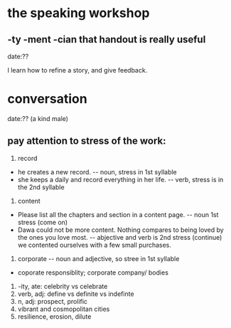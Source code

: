 # the speaking workshop
## -ty -ment -cian  that handout is really useful
date:??

I learn how to refine a story, and give feedback.


# conversation
date:?? (a kind male)

## pay attention to stress of the work: 
1. record
  - he creates a new record.    --      noun, stress in 1st syllable
  - she keeps a daily and record everything in her life.  -- verb, stress is in the 2nd syllable
1. content
  - Please list all the chapters and section in a content page. -- noun 1st stress (come on)
  - Dawa could not be more content. Nothing compares to being loved by the ones you love most. -- abjective and verb is 2nd stress (continue)  we contented ourselves with a few small purchases. 
1. corporate -- noun and adjective, so stree in 1st syllable
  - coporate responsiblity;  corporate company/ bodies
1. -ity, ate: celebrity  vs  celebrate
1. verb, adj: define vs definite vs indefinte
1. n, adj: prospect, prolific
1. vibrant and cosmopolitan cities
1. resilience, erosion, dilute
